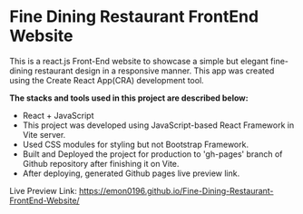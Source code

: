 # Fine Dining Restaurant FrontEnd Website

This is a react.js Front-End website to showcase a simple but elegant fine-dining restaurant design in a responsive manner. This app was created using the Create React App(CRA) development tool.

**The stacks and tools used in this project are described below:**
-  React + JavaScript
-  This project was developed using JavaScript-based React Framework in Vite server.
-  Used CSS modules for styling but not Bootstrap Framework.
-  Built and Deployed the project for production to 'gh-pages' branch of Github repository after finishing it on Vite.
-  After deploying, generated Github pages live preview link.
  
Live Preview Link:
https://emon0196.github.io/Fine-Dining-Restaurant-FrontEnd-Website/

